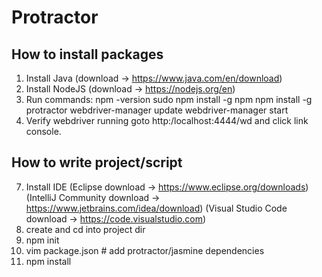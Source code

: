 # Protractor

## How to install packages
1. Install Java (download -> https://www.java.com/en/download)
2. Install NodeJS (download -> https://nodejs.org/en)
3. Run commands:
     npm -version
     sudo npm install -g npm
     npm install -g protractor
     webdriver-manager update
     webdriver-manager start
6. Verify webdriver running goto http:/localhost:4444/wd and click link console.

## How to write project/script
7. Install IDE
(Eclipse            download -> https://www.eclipse.org/downloads)
(IntelliJ Community download -> https://www.jetbrains.com/idea/download)
(Visual Studio Code download -> https://code.visualstudio.com)
8. create and cd into project dir
9. npm init
10. vim package.json    # add protractor/jasmine dependencies
11. npm install
